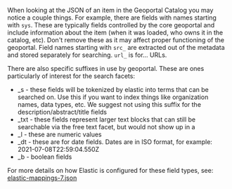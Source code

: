 When looking at the JSON of an item in the Geoportal Catalog you may notice a couple things. For example, there are fields with names starting with ```sys```. These are typically fields controlled by the core geoportal and include information about the item (when it was loaded, who owns it in the catalog, etc). Don't remove these as it may affect proper functioning of the geoportal. Field names starting with ```src_``` are extracted out of the metadata and stored separately for searching. ```url_``` is for... URLs.

There are also specific suffixes in use by geoportal. These are ones particularly of interest for the search facets:
- _s - these fields will be tokenized by elastic into terms that can be searched on. Use this if you want to index things like organization names, data types, etc. We suggest not using this suffix for the description/abstract/title fields
- _txt - these fields represent larger text blocks that can still be searchable via the free text facet, but would not show up in a 
- _l - these are numeric values
- _dt - these are for date fields. Dates are in ISO format, for example: 2021-07-08T22:59:04.550Z
- _b - boolean fields

For more details on how Elastic is configured for these field types, see: [elastic-mappings-7.json](https://github.com/Esri/geoportal-server-catalog/blob/master/geoportal/src/main/resources/config/elastic-mappings-7.json)